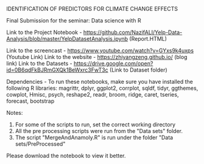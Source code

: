 IDENTIFICATION OF PREDICTORS FOR CLIMATE CHANGE EFFECTS

Final Submission for the seminar: Data science with R

Link to the Project Notebook - https://github.com/NazifALI/Yelp-Data-Analysis/blob/master/YelpDatasetAnalysis.ipynb (Report.HTML)

Link to the screencast - https://www.youtube.com/watch?v=GYxs9k4uxps (Youtube Link)
Link to the website - https://zhiyangzeng.github.io/ (blog link)
Link to the Datasets - https://drive.google.com/open?id=0B6qdFkBJRmGXQk1BeWxrc3FwT3c (Link to Dataset folder)

Dependencies - To run these notebooks, make sure you have installed the following R libraries: 
magrittr, dplyr, ggplot2, corrplot, sqldf, tidyr, ggthemes, cowplot,
Hmisc, psych, reshape2, readr, broom, ridge, caret, tseries, forecast, bootstrap


Notes:
1. For some of the scripts to run, set the correct working directory
2. All the pre processing scripts were run from the "Data sets" folder.
3. The script "MergeAndAnamoly.R" is run under the folder "Data sets/PreProcessed"


Please download the notebook to view it better.

